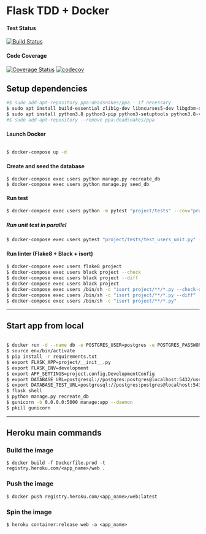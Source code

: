 # Flask TDD + Docker

#### Test Status   

[![Build Status](https://api.travis-ci.com/sineverba/flask-tdd-docker.svg?branch=master)](https://travis-ci.com/sineverba/flask-tdd-docker)

#### Code Coverage

[![Coverage Status](https://coveralls.io/repos/github/sineverba/flask-tdd-docker/badge.svg?branch=master)](https://coveralls.io/github/sineverba/flask-tdd-docker?branch=master) [![codecov](https://codecov.io/gh/sineverba/flask-tdd-docker/branch/master/graph/badge.svg)](https://codecov.io/gh/sineverba/flask-tdd-docker)

## Setup dependencies

``` bash
#$ sudo add-apt-repository ppa:deadsnakes/ppa - if necessary
$ sudo apt install build-essential zlib1g-dev libncurses5-dev libgdbm-dev libnss3-dev libssl-dev libreadline-dev libffi-dev libsqlite3-dev wget
$ sudo apt install python3.8 python3-pip python3-setuptools python3.8-venv -y
#$ sudo add-apt-repository --remove ppa:deadsnakes/ppa
```


#### Launch Docker

``` bash

$ docker-compose up -d

```

#### Create and seed the database

```
$ docker-compose exec users python manage.py recreate_db
$ docker-compose exec users python manage.py seed_db
```

#### Run test

``` bash
$ docker-compose exec users python -m pytest "project/tests" --cov="project"
```

##### Run unit test in parallel

``` bash
$ docker-compose exec users pytest "project/tests/test_users_unit.py" -k "unit" -n 4
```

#### Run linter (Flake8 + Black + isort)

``` bash
$ docker-compose exec users flake8 project
$ docker-compose exec users black project --check
$ docker-compose exec users black project --diff
$ docker-compose exec users black project
$ docker-compose exec users /bin/sh -c "isort project/**/*.py --check-only"
$ docker-compose exec users /bin/sh -c "isort project/**/*.py --diff"
$ docker-compose exec users /bin/sh -c "isort project/**/*.py"
```

---------------------------------------------------------------

## Start app from local

``` bash

$ docker run -d --name db -e POSTGRES_USER=postgres -e POSTGRES_PASSWORD=postgres -e POSTGRES_DB=users -p 5432:5432 postgres:12-alpine
$ source env/bin/activate
$ pip install -r requirements.txt
$ export FLASK_APP=project/__init__.py
$ export FLASK_ENV=development
$ export APP_SETTINGS=project.config.DevelopmentConfig
$ export DATABASE_URL=postgresql://postgres:postgres@localhost:5432/users
$ export DATABASE_TEST_URL=postgresql://postgres:postgres@localhost:5432/users
$ flask shell
$ python manage.py recreate_db
$ gunicorn -b 0.0.0.0:5000 manage:app --daemon
$ pkill gunicorn

``` 

---------------------------------------------------------------

## Heroku main commands

### Build the image

`$ docker build -f Dockerfile.prod -t registry.heroku.com/<app_name>/web .`

### Push the image

`$ docker push registry.heroku.com/<app_name>/web:latest`

### Spin the image

`$ heroku container:release web -a <app_name>`